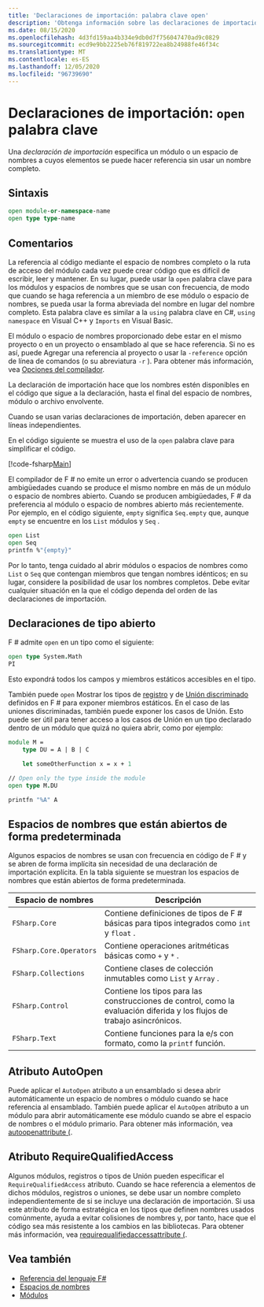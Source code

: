```yaml
---
title: 'Declaraciones de importación: palabra clave open'
description: 'Obtenga información sobre las declaraciones de importación de F # y cómo especifican un módulo o un espacio de nombres a cuyos elementos puede hacer referencia sin usar un nombre completo.'
ms.date: 08/15/2020
ms.openlocfilehash: 4d3fd159aa4b334e9db0d7f756047470ad9c0829
ms.sourcegitcommit: ecd9e9bb2225eb76f819722ea8b24988fe46f34c
ms.translationtype: MT
ms.contentlocale: es-ES
ms.lasthandoff: 12/05/2020
ms.locfileid: "96739690"
---
```

# <a name="import-declarations-the-open-keyword"></a>Declaraciones de importación: `open` palabra clave

Una *declaración de importación* especifica un módulo o un espacio de nombres a cuyos elementos se puede hacer referencia sin usar un nombre completo.

## <a name="syntax"></a>Sintaxis

```fsharp
open module-or-namespace-name
open type type-name
```

## <a name="remarks"></a>Comentarios

La referencia al código mediante el espacio de nombres completo o la ruta de acceso del módulo cada vez puede crear código que es difícil de escribir, leer y mantener. En su lugar, puede usar la `open` palabra clave para los módulos y espacios de nombres que se usan con frecuencia, de modo que cuando se haga referencia a un miembro de ese módulo o espacio de nombres, se pueda usar la forma abreviada del nombre en lugar del nombre completo. Esta palabra clave es similar a la `using` palabra clave en C#, `using namespace` en Visual C++ y `Imports` en Visual Basic.

El módulo o espacio de nombres proporcionado debe estar en el mismo proyecto o en un proyecto o ensamblado al que se hace referencia. Si no es así, puede Agregar una referencia al proyecto o usar la `-reference` opción de línea de comandos (o su abreviatura `-r` ). Para obtener más información, vea [Opciones del compilador](compiler-options.md).

La declaración de importación hace que los nombres estén disponibles en el código que sigue a la declaración, hasta el final del espacio de nombres, módulo o archivo envolvente.

Cuando se usan varias declaraciones de importación, deben aparecer en líneas independientes.

En el código siguiente se muestra el uso de la `open` palabra clave para simplificar el código.

[!code-fsharp[Main](~/samples/snippets/fsharp/lang-ref-2/snippet6801.fs)]

El compilador de F # no emite un error o advertencia cuando se producen ambigüedades cuando se produce el mismo nombre en más de un módulo o espacio de nombres abierto. Cuando se producen ambigüedades, F # da preferencia al módulo o espacio de nombres abierto más recientemente. Por ejemplo, en el código siguiente, `empty` significa `Seq.empty` que, aunque `empty` se encuentre en los `List` módulos y `Seq` .

```fsharp
open List
open Seq
printfn %"{empty}"
```

Por lo tanto, tenga cuidado al abrir módulos o espacios de nombres como `List` o `Seq` que contengan miembros que tengan nombres idénticos; en su lugar, considere la posibilidad de usar los nombres completos. Debe evitar cualquier situación en la que el código dependa del orden de las declaraciones de importación.

## <a name="open-type-declarations"></a>Declaraciones de tipo abierto

F # admite `open` en un tipo como el siguiente:

```fsharp
open type System.Math
PI
```

Esto expondrá todos los campos y miembros estáticos accesibles en el tipo.

También puede `open` Mostrar los tipos de [registro](records.md) y de [Unión discriminado](discriminated-unions.md) definidos en F # para exponer miembros estáticos. En el caso de las uniones discriminadas, también puede exponer los casos de Unión. Esto puede ser útil para tener acceso a los casos de Unión en un tipo declarado dentro de un módulo que quizá no quiera abrir, como por ejemplo:

```fsharp
module M =
    type DU = A | B | C

    let someOtherFunction x = x + 1

// Open only the type inside the module
open type M.DU

printfn "%A" A
```

## <a name="namespaces-that-are-open-by-default"></a>Espacios de nombres que están abiertos de forma predeterminada

Algunos espacios de nombres se usan con frecuencia en código de F # y se abren de forma implícita sin necesidad de una declaración de importación explícita. En la tabla siguiente se muestran los espacios de nombres que están abiertos de forma predeterminada.

|Espacio de nombres|Descripción|
|---------|-----------|
|`FSharp.Core`|Contiene definiciones de tipos de F # básicas para tipos integrados como `int` y `float` .|
|`FSharp.Core.Operators`|Contiene operaciones aritméticas básicas como `+` y `*` .|
|`FSharp.Collections`|Contiene clases de colección inmutables como `List` y `Array` .|
|`FSharp.Control`|Contiene los tipos para las construcciones de control, como la evaluación diferida y los flujos de trabajo asincrónicos.|
|`FSharp.Text`|Contiene funciones para la e/s con formato, como la `printf` función.|

## <a name="autoopen-attribute"></a>Atributo AutoOpen

Puede aplicar el `AutoOpen` atributo a un ensamblado si desea abrir automáticamente un espacio de nombres o módulo cuando se hace referencia al ensamblado. También puede aplicar el `AutoOpen` atributo a un módulo para abrir automáticamente ese módulo cuando se abre el espacio de nombres o el módulo primario. Para obtener más información, vea [autoopenattribute (](https://fsharp.github.io/fsharp-core-docs/reference/fsharp-core-autoopenattribute.html).

## <a name="requirequalifiedaccess-attribute"></a>Atributo RequireQualifiedAccess

Algunos módulos, registros o tipos de Unión pueden especificar el `RequireQualifiedAccess` atributo. Cuando se hace referencia a elementos de dichos módulos, registros o uniones, se debe usar un nombre completo independientemente de si se incluye una declaración de importación. Si usa este atributo de forma estratégica en los tipos que definen nombres usados comúnmente, ayuda a evitar colisiones de nombres y, por tanto, hace que el código sea más resistente a los cambios en las bibliotecas. Para obtener más información, vea [requirequalifiedaccessattribute (](https://fsharp.github.io/fsharp-core-docs/reference/fsharp-core-requirequalifiedaccessattribute.html).

## <a name="see-also"></a>Vea también

- [Referencia del lenguaje F#](index.md)
- [Espacios de nombres](namespaces.md)
- [Módulos](modules.md)
